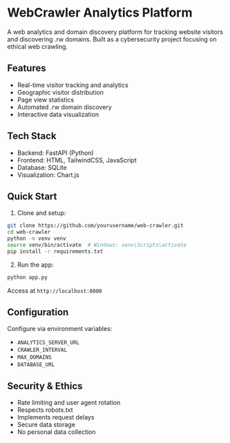 # WebCrawler Analytics Platform

A web analytics and domain discovery platform for tracking website visitors and discovering .rw domains. Built as a cybersecurity project focusing on ethical web crawling.

## Features

- Real-time visitor tracking and analytics
- Geographic visitor distribution
- Page view statistics
- Automated .rw domain discovery
- Interactive data visualization

## Tech Stack

- Backend: FastAPI (Python)
- Frontend: HTML, TailwindCSS, JavaScript
- Database: SQLite
- Visualization: Chart.js

## Quick Start

1. Clone and setup:
```bash
git clone https://github.com/yourusername/web-crawler.git
cd web-crawler
python -m venv venv
source venv/bin/activate  # Windows: venv\Scripts\activate
pip install -r requirements.txt
```

2. Run the app:
```bash
python app.py
```

Access at `http://localhost:8000`

## Configuration

Configure via environment variables:
- `ANALYTICS_SERVER_URL`
- `CRAWLER_INTERVAL`
- `MAX_DOMAINS`
- `DATABASE_URL`

## Security & Ethics

- Rate limiting and user agent rotation
- Respects robots.txt
- Implements request delays
- Secure data storage
- No personal data collection
